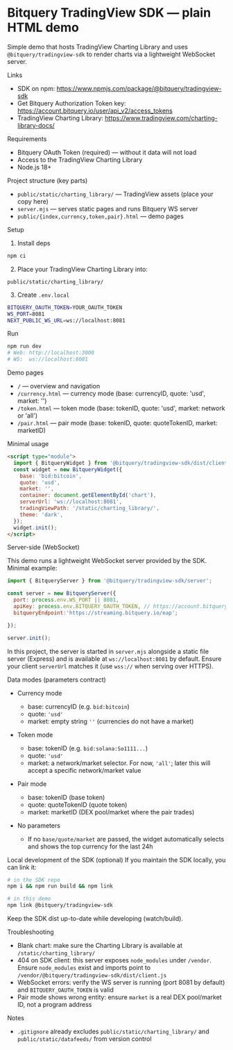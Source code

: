 # Bitquery TradingView SDK — plain HTML demo

Simple demo that hosts TradingView Charting Library and uses `@bitquery/tradingview-sdk` to render charts via a lightweight WebSocket server.

Links
- SDK on npm: https://www.npmjs.com/package/@bitquery/tradingview-sdk
- Get Bitquery Authorization Token key: https://account.bitquery.io/user/api_v2/access_tokens
- TradingView Charting Library: https://www.tradingview.com/charting-library-docs/

Requirements
- Bitquery OAuth Token (required) — without it data will not load
- Access to the TradingView Charting Library
- Node.js 18+

Project structure (key parts)
- `public/static/charting_library/` — TradingView assets (place your copy here)
- `server.mjs` — serves static pages and runs Bitquery WS server
- `public/{index,currency,token,pair}.html` — demo pages

Setup
1) Install deps
```bash
npm ci
```
2) Place your TradingView Charting Library into:
```
public/static/charting_library/
```
3) Create `.env.local`
```bash
BITQUERY_OAUTH_TOKEN=YOUR_OAUTH_TOKEN
WS_PORT=8081
NEXT_PUBLIC_WS_URL=ws://localhost:8081
```

Run
```bash
npm run dev
# Web: http://localhost:3000
# WS:  ws://localhost:8081
```

Demo pages
- `/` — overview and navigation
- `/currency.html` — currency mode (base: currencyID, quote: 'usd', market: '')
- `/token.html` — token mode (base: tokenID, quote: 'usd', market: network or 'all')
- `/pair.html` — pair mode (base: tokenID, quote: quoteTokenID, market: marketID)

Minimal usage
```html
<script type="module">
  import { BitqueryWidget } from '@bitquery/tradingview-sdk/dist/client.js';
  const widget = new BitqueryWidget({
    base: 'bid:bitcoin',
    quote: 'usd',
    market: '',
    container: document.getElementById('chart'),
    serverUrl: 'ws://localhost:8081',
    tradingViewPath: '/static/charting_library/',
    theme: 'dark',
  });
  widget.init();
</script>
```

Server-side (WebSocket)

This demo runs a lightweight WebSocket server provided by the SDK. Minimal example:

```js
import { BitqueryServer } from '@bitquery/tradingview-sdk/server';

const server = new BitqueryServer({
  port: process.env.WS_PORT || 8081,
  apiKey: process.env.BITQUERY_OAUTH_TOKEN, // https://account.bitquery.io/user/api_v2/access_tokens
  bitqueryEndpoint:'https://streaming.bitquery.io/eap';

});

server.init();
```

In this project, the server is started in `server.mjs` alongside a static file server (Express) and is available at `ws://localhost:8081` by default. Ensure your client `serverUrl` matches it (use `wss://` when serving over HTTPS).

Data modes (parameters contract)

- Currency mode
  - base: currencyID (e.g. `bid:bitcoin`)
  - quote: `'usd'`
  - market: empty string `''` (currencies do not have a market)

- Token mode
  - base: tokenID (e.g. `bid:solana:So1111...`)
  - quote: `'usd'` 
  - market: a network/market selector. For now, `'all'`; later this will accept a specific network/market value

- Pair mode
  - base: tokenID (base token)
  - quote: quoteTokenID (quote token)
  - market: marketID (DEX pool/market where the pair trades)

- No parameters
  - If no `base/quote/market` are passed, the widget automatically selects and shows the top currency for the last 24h

Local development of the SDK (optional)
If you maintain the SDK locally, you can link it:
```bash
# in the SDK repo
npm i && npm run build && npm link

# in this demo
npm link @bitquery/tradingview-sdk
```
Keep the SDK dist up-to-date while developing (watch/build).

Troubleshooting
- Blank chart: make sure the Charting Library is available at `/static/charting_library/`
- 404 on SDK client: this server exposes `node_modules` under `/vendor`. Ensure `node_modules` exist and imports point to `/vendor/@bitquery/tradingview-sdk/dist/client.js`
- WebSocket errors: verify the WS server is running (port 8081 by default) and `BITQUERY_OAUTH_TOKEN` is valid
- Pair mode shows wrong entity: ensure `market` is a real DEX pool/market ID, not a program address

Notes
- `.gitignore` already excludes `public/static/charting_library/` and `public/static/datafeeds/` from version control
